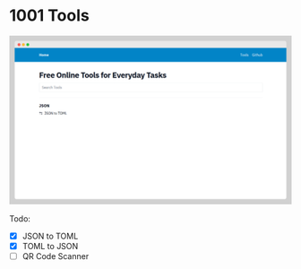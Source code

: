 # 1001 Tools

![screenshot.png](screenshot.png)

Todo:

- [x] JSON to TOML
- [x] TOML to JSON
- [ ] QR Code Scanner
